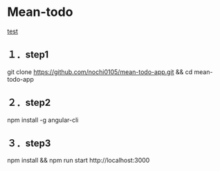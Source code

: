 # Mean-todo
[test](https://dotennin.ml/2017/12/22/angular2%E3%81%A8nodejs%E3%81%A7mean%E3%82%A2%E3%83%97%E3%83%AA%E3%82%92%E4%BD%9C%E3%81%A3%E3%81%A6%E3%81%BF%E3%81%9F)


## １．step1
git clone https://github.com/nochi0105/mean-todo-app.git && cd mean-todo-app

## ２．step2
npm install -g angular-cli

## ３．step3
npm install && npm run start
http://localhost:3000
